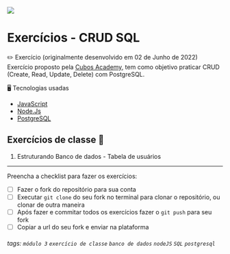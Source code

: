 ![](https://i.imgur.com/xG74tOh.png)

# Exercícios - CRUD SQL

:pencil2: Exercício (originalmente desenvolvido em 02 de Junho de 2022) <br>
Exercício proposto pela [Cubos Academy](https://cubos.academy/sucesso), tem como objetivo praticar CRUD (Create, Read, Update, Delete) com PostgreSQL.

:desktop_computer: Tecnologias usadas
- [JavaScript](https://developer.mozilla.org/pt-BR/docs/Web/JavaScript)
- [Node.Js](https://nodejs.org/en/docs/)
- [PostgreSQL](https://www.postgresql.org/)

## Exercícios de classe 🏫

1. Estruturando Banco de dados - Tabela de usuários

---

Preencha a checklist para fazer os exercícios:

-   [ ] Fazer o fork do repositório para sua conta
-   [ ] Executar `git clone` do seu fork no terminal para clonar o repositório, ou clonar de outra maneira
-   [ ] Após fazer e commitar todos os exercícios fazer o `git push` para seu fork
-   [ ] Copiar a url do seu fork e enviar na plataforma

###### tags: `módulo 3` `exercício de classe` `banco de dados` `nodeJS` `SQL` `postgresql`
